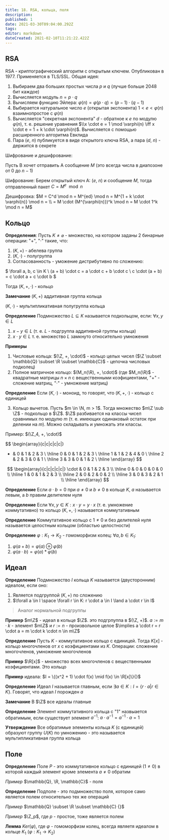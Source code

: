 ```yaml
---
title: 18. RSA, кольца, поля
description: 
published: 1
date: 2021-03-30T09:04:00.292Z
tags: 
editor: markdown
dateCreated: 2021-02-10T11:21:22.422Z
---
```


## RSA
RSA - криптографический алгоритм с открытым ключем. Опубликован в 1977. Применяется в TLS/SSL. Общая идея: 

1. Выбираем два больших простых числа $p$ и $q$ (лучше больше 2048 бит каждое)
2. Вычисляется модуль $n = p \cdot q$
3. Вычисляем функцию Эйлера: $\varphi(n) = \varphi(p \cdot q) = (p - 1) \cdot (q - 1)$
4. Выбирается натуральное число $e$ (открытая экспонента) $1 < e < \varphi(n)$ взаимнопростое с $\varphi(n)$
5. Вычисляется "секретная экспонента" $d$ - обратное к $e$ по модулю $\varphi(n)$, т. е. решение уравнения $\\x \cdot e = 1 \mod \varphi(n) \iff x \cdot e = 1 + k \cdot \varphi(n)$. Вычисляется с помощью расширенного алгоритма Евклида
6. Пара ($e$, $n$) публикуется в виде открытого ключа RSA, а пара ($d$, $n$) - держится в секрете

Шифрование и дешифрование: 

Пусть В хочет отправить А сообщение $M$ (это всегда числа в диапозоне от $0$ до $n - 1$)

Шифрование: Берем открытый ключ А: ($e$, $n$) и сообщение $M$, тогда отправленный пакет $C = M^e \mod n$

Дешифровка: $M = C^d \mod n = M^{ed} \mod n = M^{1 + k \cdot \varphi(n)} \mod n = \\
= M \cdot (M^{\varphi(n)})^k \mod n = M \cdot 1^k \mod n = M$

## Кольцо

**Определения**: Пусть $K \not= \varnothing$ - множество, на котором заданы 2 бинарные операции: "$+$", "$\cdot$" такие, что:

1. $(K, +)$ - абелева группа
2. $(K, \cdot)$ - полугруппа
3. Согласованность - уможение дистрибутивно по сложению:

$
\forall a, b, c \in K \\
(a + b) \cdot c = a \cdot c + b \cdot c \\
c \cdot (a + b) = c \cdot a + c \cdot b
$

Тогда $(K, +, \cdot)$ - кольцо

**Замечание** $(K, +)$ аддитивная группа кольца

$(K, \cdot)$ - мультипликативная полугруппа кольца

**Определение** Подмножество $L \subseteq K$ называется подкольцом, если: $\forall x, y \in L$

1. $x - y \in L$ (т. е. $L$ - подгруппа аддитивной группы кольца)
2. $x \cdot y \in L$ т. е. множество $L$ замкнуто относительно умножения

**Примеры**

1. Числовые кольца: $(\Z, +, \cdot)$ - кольцо целых чисел ($\Z \subset \mathbb{Q} \subset \R \subset \mathbb{C}$ - цепочка числовых подколец)
2. Полное матричное кольцо: $(M_n(\R), +, \cdot)$ (где $M_n(\R)$ - квадратные матрицы $n \times n$ с вещественными коэфициентами, "$+$" - сложение матриц, "$\cdot$" - умножение матриц)

**Определение** Если $(K, \cdot)$ - моноид, то говорят, что $(K, +, \cdot)$ - кольцо с единицей

3. Кольцо вычетов. Пусть $m \in \N, m > 1$. Тогда множество $m\Z \sub \Z$ - подкольцо в $\Z$. $\Z$ разбивается на классы чисел сравнимых по модулю $m$ (т. е. имеющих одинаковый остаток при делении на $m$). Можно складывать и умножать эти классы.

Пример: $(\Z_4, +, \cdot)$

$$
\begin{array}{c|c|c|c|c|}
+ & 0 & 1 & 2 & 3 \\
\hline
0 & 0 & 1 & 2 & 3 \\
\hline
1 & 1 & 2 & 4 & 0 \\
\hline
2 & 2 & 3 & 0 & 1 \\
\hline
3 & 3 & 0 & 1 & 2 \\
\hline
\end{array}
$$

$$
\begin{array}{c|c|c|c|c|}
\cdot & 0 & 1 & 2 & 3 \\
\hline
0 & 0 & 0 & 0 & 0 \\
\hline
1 & 0 & 1 & 2 & 3 \\
\hline
2 & 0 & 2 & 0 & 2 \\
\hline
3 & 0 & 3 & 2 & 1 \\
\hline
\end{array}
$$

**Определение** Если $a \cdot b = 0$ при $a \not= 0$ и $b \not= 0$ в кольце $K$, $a$ называется левым, а $b$ правим делителем нуля

**Определение** Если $\forall x, y \in K: x \cdot y = y \cdot x$  (т. е. умножение коммутативно) то кольцо $(K, +, \cdot)$ называется коммутативным

**Определение** Коммутативное кольцо с $1 \not= 0$ и без делителей нуля называется целостным кольцом (областью целостности)

**Определение** $\varphi: K_1 \to K_2$ - гомоморфизм колец: $\forall a, b \in K_1:$

1. $\varphi(a + b) = \varphi(a) \oplus \varphi(b)$
2. $\varphi(a \cdot b) = \varphi(a) * \varphi(b)$

## Идеал

**Определение** Подмножество $I$ кольца $K$ называется (двусторонним) идеалом, если оно:

1. Является подгруппой $(K, +)$ по сложению
2. $\forall a \in I \space \forall r \in K: r \cdot a \in I \land a \cdot r \in I$

> Аналог нормальной подгруппы

**Пример** $m\Z$ - идеал в кольце $\Z$. это подгрпуппа в $(\Z, +)$. $a := m \cdot k$ - элемент $m\Z$ и $r := n$ - произвольное целое $\implies a \cdot r = r \cdot a = m \cdot k \cdot n \in m\Z$

**Определение** Пусть $K$ - коммутативное кольцо с единицей. Тогда $K[x]$ - кольцо многочленов от $x$ с коэфициентами из $K$. Операции: сложение многочленов, умножение многочленов

**Пример** $\R[x]$ - множество всех многочленов с вещественными коэфициентами. Это кольцо

**Пример** идеала: $I = \{(x^2 + 1) \cdot f(x) \mid f(x) \in \R[x]\}{}$

**Определение** Идеал $I$ называется главным, если $\exists a \in K: I = \{r \cdot a | r \in K\}$. Говорят, что идеал $I$ порожден $a$

**Замечание** В $\Z$ все идеалы главные

**Определение** Элемент коммутативного кольца c "$1$" назвыается обратимым, если существует элемент $a^{-1}$: $a \cdot a^{-1} = a^{-1} \cdot a = 1$

**Утверждение** Все обратимые элементы кольца $K$ (с единицей) образуют группу $U(K)$ по умножению - это называется мультипликативная группа кольца

## Поле

**Определение** Поле $P$ - это коммутативное кольцо с единицей ($1 \not= 0$) в которой каждый элемент кроме элемента $a \not= 0$ обратим

*Пример* $\mathbb{Q}, \R, \mathbb{C}$ - поля

**Определение** Подполе - это подмножество поля, которое само является полем относительно тех же операций

*Пример* $\mathbb{Q} \subset \R \subset \mathbb{C} {}$

*Пример* $\Z_p$, где $p$ - простое, тоже является полем

**Лемма** $Ker(\varphi)$, где $\varphi$ - гомоморфизм колец, всегда являетя идеалом в кольце $K_1$ ($\varphi: K_1 \to K_2$)
